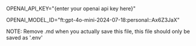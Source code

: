 OPENAI_API_KEY="{enter your openai api key here}"

OPENAI_MODEL_ID="ft:gpt-4o-mini-2024-07-18:personal::Ax6Z3JaX"


NOTE:
Remove .md when you actually save this file, this file should only be saved as '.env'

